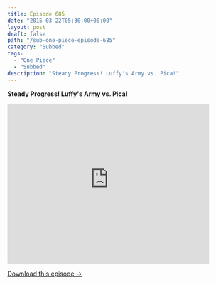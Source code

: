 ```yaml
---
title: Episode 685
date: "2015-03-22T05:30:00+00:00"
layout: post
draft: false
path: "/sub-one-piece-episode-685"
category: "Subbed"
tags:
  - "One Piece"
  - "Subbed"
description: "Steady Progress! Luffy's Army vs. Pica!"
---
```


**Steady Progress! Luffy's Army vs. Pica!**

<iframe width="640" height="360" src="https://www.rapidvideo.com/e/G6FRPGDI98" frameborder="0" marginwidth=0 marginheight=0 scrolling=no allowfullscreen style="max-width:90%;"></iframe>

<a href="http://ouo.io/qs/eCodkFEQ?s=https://www.rapidvideo.com/d/G6FRPGDI98" class="styled_a">Download this episode →</a>

